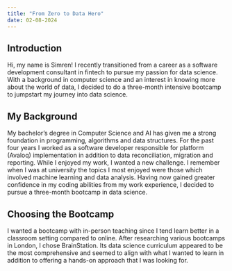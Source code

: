 ```yaml
---
title: "From Zero to Data Hero"
date: 02-08-2024
---
```


## Introduction

Hi, my name is Simren! I recently transitioned from a career as a software development consultant in fintech to pursue my passion for data science. With a background in computer science and an interest in knowing more about the world of data, I decided to do a three-month intensive bootcamp to jumpstart my journey into data science.

## My Background
My bachelor’s degree in Computer Science and AI has given me a strong foundation in programming, algorithms and data structures. For the past four years I worked as a software developer responsible for platform (Avaloq) implementation in addition to data reconciliation, migration and reporting. While I enjoyed my work, I wanted a new challenge. I remember when I was at university the topics I most enjoyed were those which involved machine learning and data analysis. Having now gained greater confidence in my coding abilities from my work experience, I decided to pursue a three-month bootcamp in data science. 

## Choosing the Bootcamp
I wanted a bootcamp with in-person teaching since I tend learn better in a classroom setting compared to online. After researching various bootcamps in London, I chose BrainStation. Its data science curriculum appeared to be the most comprehensive and seemed to align with what I wanted to learn in addition to offering a hands-on approach that I was looking for.



